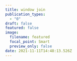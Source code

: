```yaml
---
title: window join
publication_types:
  - "0"
draft: false
featured: false
image:
  filename: featured
  focal_point: Smart
  preview_only: false
date: 2021-11-11T14:48:13.526Z
---
```

